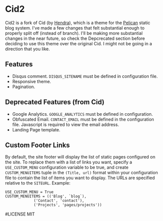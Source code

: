 # Cid2

Cid2 is a fork of Cid (by [Hendra](http://hndr.me)), which is a theme for the
[Pelican] static blog system. I've made a few changes that felt substantial 
enough to properly split off (instead of branch). I'll be making more 
substantial changes in the near future, so check the Depcrecated section
before deciding to use this theme over the original Cid. I might not be going
in a direction that you like.

## Features
* Disqus comment. `DISQUS_SITENAME` must be defined in configuration file.
* Responsive theme.
* Pagination.

## Deprecated Features (from Cid)
* Google Analytics. `GOOGLE_ANALYTICS` must be defined in configuration.
* Obfuscated Email. `CONTACT_EMAIL` must be defined in the configuration file. 
Javascript is required to view the email address.
* Landing Page template.

## Custom Footer Links
By default, the site footer will display the list of static pages configured 
on the site. To replace them with a list of links you want, specify a 
`USE_CUSTOM_MENU` configuration variable to be true, and create 
`CUSTOM_MENUITEMS` tuple in the `(Title, url)` format within your 
configuration file to contain the list of items you want to display. The URLs 
are specified relative to the `SITEURL`. Example:

    USE_CUSTOM_MENU = True
    CUSTOM_MENUITEMS = (('Blog', `blog`),
                 ('Contact', 'contact'),
                 ('Projects', 'pages/projects'))

#LICENSE
MIT

[pelican]: http://getpelican.com
